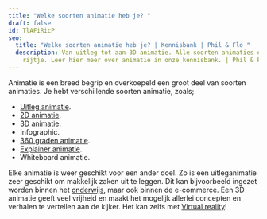 ```yaml
---
title: "Welke soorten animatie heb je? "
draft: false
id: TlAFiRicP
seo:
  title: "Welke soorten animatie heb je? | Kennisbank | Phil & Flo "
  description: Van uitleg tot aan 3D animatie. Alle soorten animaties op een
    rijtje. Leer hier meer over animatie in onze kennisbank. | Phil & Flo
---
```

Animatie is een breed begrip en overkoepeld een groot deel van soorten animaties. Je hebt verschillende soorten animatie, zoals;

* [Uitleg animatie](https://www.philenflo.nl/uitleganimatie-laten-maken/). 
* [2D animatie](https://www.philenflo.nl/2d-animatie/).
* [3D animatie](https://www.philenflo.nl/3d-animatie-laten-maken/). 
* Infographic. 
* [360 graden animatie](https://www.philenflo.nl/360-graden-video-laten-maken/).
* [Explainer animatie](https://www.philenflo.nl/explainer-animatie/). 
* Whiteboard animatie. 

Elke animatie is weer geschikt voor een ander doel. Zo is een uitleganimatie zeer geschikt om makkelijk zaken uit te leggen. Dit kan bijvoorbeeld ingezet worden binnen het [onderwijs](https://www.philenflo.nl/branches/onderwijs-kunst-cultuur/), maar ook binnen de e-commerce. Een 3D animatie geeft veel vrijheid en maakt het mogelijk allerlei concepten en verhalen te vertellen aan de kijker. Het kan zelfs met [Virtual reality](https://www.philenflo.nl/vr-animatie-laten-maken/)!